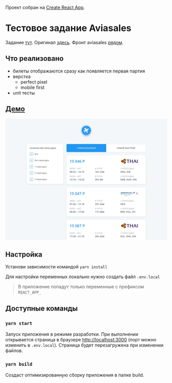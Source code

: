 Проект собран на [Create React App](https://github.com/facebook/create-react-app).

# Тестовое задание Aviasales
Задание [тут](https://github.com/balozae/demo-avs/blob/master/docs/task.md).
Оригинал [здесь](https://github.com/KosyanMedia/test-tasks/tree/master/aviasales_frontend).
Фронт aviasales [рядом](https://github.com/balozae/aviasales-sources).

## Что реализовано
- билеты отображаются сразу как появляется первая партия
- верстка
  - perfect pixel
  - mobile first
- unit тесты

## [Демо](https://avs-kappa.now.sh/)
![Скриншот](./docs/demo.jpeg)

## Настройка
Установи зависимости командой `yarn install`

Для настройки переменных локально нужно создать файл `.env.local`
> В приложение попадут только переменные с префиксом `REACT_APP_`

## Доступные команды

### `yarn start`

Запуск приложения в режиме разработки.
При выполнении открывается страница в браузере [http://localhost:3000](http://localhost:3000) (порт можно изменить в `.env.local`).
Страница будет перезагружена при изменении файлов.

### `yarn build`

Cоздаст оптимизированную сборку приложения в папке build. 
